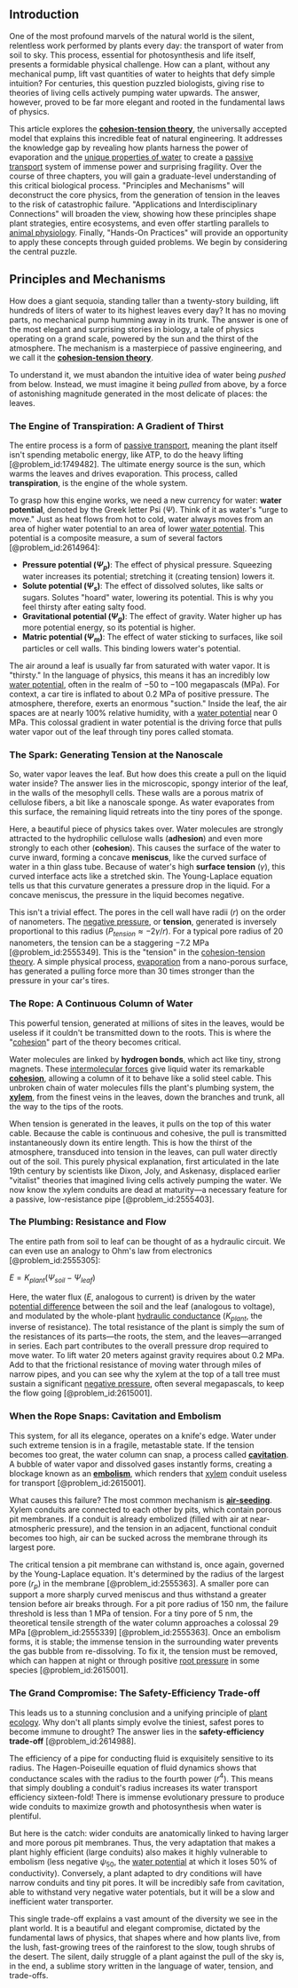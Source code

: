 ## Introduction
One of the most profound marvels of the natural world is the silent, relentless work performed by plants every day: the transport of water from soil to sky. This process, essential for photosynthesis and life itself, presents a formidable physical challenge. How can a plant, without any mechanical pump, lift vast quantities of water to heights that defy simple intuition? For centuries, this question puzzled biologists, giving rise to theories of living cells actively pumping water upwards. The answer, however, proved to be far more elegant and rooted in the fundamental laws of physics.

This article explores the **[cohesion-tension theory](@article_id:139853)**, the universally accepted model that explains this incredible feat of natural engineering. It addresses the knowledge gap by revealing how plants harness the power of evaporation and the [unique properties of water](@article_id:164627) to create a [passive transport](@article_id:143505) system of immense power and surprising fragility. Over the course of three chapters, you will gain a graduate-level understanding of this critical biological process. "Principles and Mechanisms" will deconstruct the core physics, from the generation of tension in the leaves to the risk of catastrophic failure. "Applications and Interdisciplinary Connections" will broaden the view, showing how these principles shape plant strategies, entire ecosystems, and even offer startling parallels to [animal physiology](@article_id:139987). Finally, "Hands-On Practices" will provide an opportunity to apply these concepts through guided problems. We begin by considering the central puzzle.

## Principles and Mechanisms

How does a giant sequoia, standing taller than a twenty-story building, lift hundreds of liters of water to its highest leaves every day? It has no moving parts, no mechanical pump humming away in its trunk. The answer is one of the most elegant and surprising stories in biology, a tale of physics operating on a grand scale, powered by the sun and the thirst of the atmosphere. The mechanism is a masterpiece of passive engineering, and we call it the **[cohesion-tension theory](@article_id:139853)**.

To understand it, we must abandon the intuitive idea of water being *pushed* from below. Instead, we must imagine it being *pulled* from above, by a force of astonishing magnitude generated in the most delicate of places: the leaves.

### The Engine of Transpiration: A Gradient of Thirst

The entire process is a form of [passive transport](@article_id:143505), meaning the plant itself isn't spending metabolic energy, like ATP, to do the heavy lifting [@problem_id:1749482]. The ultimate energy source is the sun, which warms the leaves and drives evaporation. This process, called **transpiration**, is the engine of the whole system.

To grasp how this engine works, we need a new currency for water: **water potential**, denoted by the Greek letter Psi ($\Psi$). Think of it as water's "urge to move." Just as heat flows from hot to cold, water always moves from an area of higher water potential to an area of lower [water potential](@article_id:145410). This potential is a composite measure, a sum of several factors [@problem_id:2614964]:

*   **Pressure potential ($\Psi_p$)**: The effect of physical pressure. Squeezing water increases its potential; stretching it (creating tension) lowers it.
*   **Solute potential ($\Psi_s$)**: The effect of dissolved solutes, like salts or sugars. Solutes "hoard" water, lowering its potential. This is why you feel thirsty after eating salty food.
*   **Gravitational potential ($\Psi_g$)**: The effect of gravity. Water higher up has more potential energy, so its potential is higher.
*   **Matric potential ($\Psi_m$)**: The effect of water sticking to surfaces, like soil particles or cell walls. This binding lowers water's potential.

The air around a leaf is usually far from saturated with water vapor. It is "thirsty." In the language of physics, this means it has an incredibly low [water potential](@article_id:145410), often in the realm of $-50$ to $-100$ megapascals (MPa). For context, a car tire is inflated to about $0.2$ MPa of positive pressure. The atmosphere, therefore, exerts an enormous "suction." Inside the leaf, the air spaces are at nearly 100% relative humidity, with a [water potential](@article_id:145410) near $0$ MPa. This colossal gradient in water potential is the driving force that pulls water vapor out of the leaf through tiny pores called stomata.

### The Spark: Generating Tension at the Nanoscale

So, water vapor leaves the leaf. But how does this create a pull on the liquid water inside? The answer lies in the microscopic, spongy interior of the leaf, in the walls of the mesophyll cells. These walls are a porous matrix of cellulose fibers, a bit like a nanoscale sponge. As water evaporates from this surface, the remaining liquid retreats into the tiny pores of the sponge.

Here, a beautiful piece of physics takes over. Water molecules are strongly attracted to the hydrophilic cellulose walls (**adhesion**) and even more strongly to each other (**cohesion**). This causes the surface of the water to curve inward, forming a concave **meniscus**, like the curved surface of water in a thin glass tube. Because of water's high **surface tension** ($\gamma$), this curved interface acts like a stretched skin. The Young-Laplace equation tells us that this curvature generates a pressure drop in the liquid. For a concave meniscus, the pressure in the liquid becomes negative.

This isn't a trivial effect. The pores in the cell wall have radii ($r$) on the order of nanometers. The [negative pressure](@article_id:160704), or **tension**, generated is inversely proportional to this radius ($P_{tension} \approx -2\gamma/r$). For a typical pore radius of $20$ nanometers, the tension can be a staggering $-7.2$ MPa [@problem_id:2555349]. This is the "tension" in the [cohesion-tension theory](@article_id:139853). A simple physical process, [evaporation](@article_id:136770) from a nano-porous surface, has generated a pulling force more than 30 times stronger than the pressure in your car's tires.

### The Rope: A Continuous Column of Water

This powerful tension, generated at millions of sites in the leaves, would be useless if it couldn't be transmitted down to the roots. This is where the "[cohesion](@article_id:187985)" part of the theory becomes critical.

Water molecules are linked by **hydrogen bonds**, which act like tiny, strong magnets. These [intermolecular forces](@article_id:141291) give liquid water its remarkable **[cohesion](@article_id:187985)**, allowing a column of it to behave like a solid steel cable. This unbroken chain of water molecules fills the plant's plumbing system, the **[xylem](@article_id:141125)**, from the finest veins in the leaves, down the branches and trunk, all the way to the tips of the roots.

When tension is generated in the leaves, it pulls on the top of this water cable. Because the cable is continuous and cohesive, the pull is transmitted instantaneously down its entire length. This is how the thirst of the atmosphere, transduced into tension in the leaves, can pull water directly out of the soil. This purely physical explanation, first articulated in the late 19th century by scientists like Dixon, Joly, and Askenasy, displaced earlier "vitalist" theories that imagined living cells actively pumping the water. We now know the xylem conduits are dead at maturity—a necessary feature for a passive, low-resistance pipe [@problem_id:2555403].

### The Plumbing: Resistance and Flow

The entire path from soil to leaf can be thought of as a hydraulic circuit. We can even use an analogy to Ohm's law from electronics [@problem_id:2555305]:

$E = K_{plant} (\Psi_{soil} - \Psi_{leaf})$

Here, the water flux ($E$, analogous to current) is driven by the water [potential difference](@article_id:275230) between the soil and the leaf (analogous to voltage), and modulated by the whole-plant [hydraulic conductance](@article_id:164554) ($K_{plant}$, the inverse of resistance). The total resistance of the plant is simply the sum of the resistances of its parts—the roots, the stem, and the leaves—arranged in series. Each part contributes to the overall pressure drop required to move water. To lift water $20$ meters against gravity requires about $0.2$ MPa. Add to that the frictional resistance of moving water through miles of narrow pipes, and you can see why the xylem at the top of a tall tree must sustain a significant [negative pressure](@article_id:160704), often several megapascals, to keep the flow going [@problem_id:2615001].

### When the Rope Snaps: Cavitation and Embolism

This system, for all its elegance, operates on a knife's edge. Water under such extreme tension is in a fragile, metastable state. If the tension becomes too great, the water column can snap, a process called **[cavitation](@article_id:139225)**. A bubble of water vapor and dissolved gases instantly forms, creating a blockage known as an **[embolism](@article_id:153705)**, which renders that [xylem](@article_id:141125) conduit useless for transport [@problem_id:2615001].

What causes this failure? The most common mechanism is **[air-seeding](@article_id:169826)**. Xylem conduits are connected to each other by pits, which contain porous pit membranes. If a conduit is already embolized (filled with air at near-atmospheric pressure), and the tension in an adjacent, functional conduit becomes too high, air can be sucked across the membrane through its largest pore.

The critical tension a pit membrane can withstand is, once again, governed by the Young-Laplace equation. It's determined by the radius of the largest pore ($r_p$) in the membrane [@problem_id:2555363]. A smaller pore can support a more sharply curved meniscus and thus withstand a greater tension before air breaks through. For a pit pore radius of $150$ nm, the failure threshold is less than $1$ MPa of tension. For a tiny pore of $5$ nm, the theoretical tensile strength of the water column approaches a colossal $29$ MPa [@problem_id:2555339] [@problem_id:2555363]. Once an embolism forms, it is stable; the immense tension in the surrounding water prevents the gas bubble from re-dissolving. To fix it, the tension must be removed, which can happen at night or through positive [root pressure](@article_id:142344) in some species [@problem_id:2615001].

### The Grand Compromise: The Safety-Efficiency Trade-off

This leads us to a stunning conclusion and a unifying principle of [plant ecology](@article_id:195993). Why don't all plants simply evolve the tiniest, safest pores to become immune to drought? The answer lies in the **safety-efficiency trade-off** [@problem_id:2614988].

The efficiency of a pipe for conducting fluid is exquisitely sensitive to its radius. The Hagen-Poiseuille equation of fluid dynamics shows that conductance scales with the radius to the fourth power ($r^4$). This means that simply doubling a conduit's radius increases its water transport efficiency sixteen-fold! There is immense evolutionary pressure to produce wide conduits to maximize growth and photosynthesis when water is plentiful.

But here is the catch: wider conduits are anatomically linked to having larger and more porous pit membranes. Thus, the very adaptation that makes a plant highly efficient (large conduits) also makes it highly vulnerable to embolism (less negative $\psi_{50}$, the [water potential](@article_id:145410) at which it loses 50% of conductivity). Conversely, a plant adapted to dry conditions will have narrow conduits and tiny pit pores. It will be incredibly safe from cavitation, able to withstand very negative water potentials, but it will be a slow and inefficient water transporter.

This single trade-off explains a vast amount of the diversity we see in the plant world. It is a beautiful and elegant compromise, dictated by the fundamental laws of physics, that shapes where and how plants live, from the lush, fast-growing trees of the rainforest to the slow, tough shrubs of the desert. The silent, daily struggle of a plant against the pull of the sky is, in the end, a sublime story written in the language of water, tension, and trade-offs.